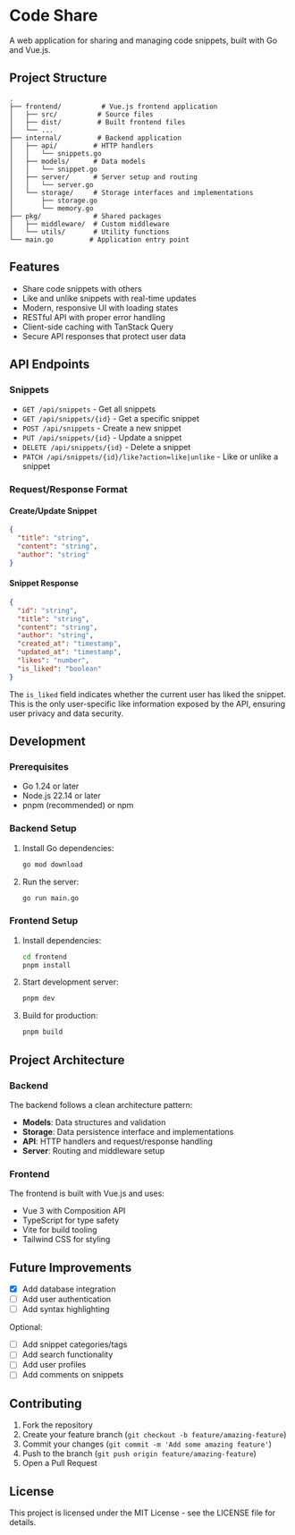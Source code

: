 # Code Share

A web application for sharing and managing code snippets, built with Go and Vue.js.

## Project Structure

```
.
├── frontend/          # Vue.js frontend application
│   ├── src/          # Source files
│   ├── dist/         # Built frontend files
│   └── ...
├── internal/         # Backend application
│   ├── api/         # HTTP handlers
│   │   └── snippets.go
│   ├── models/      # Data models
│   │   └── snippet.go
│   ├── server/      # Server setup and routing
│   │   └── server.go
│   └── storage/     # Storage interfaces and implementations
│       ├── storage.go
│       └── memory.go
├── pkg/             # Shared packages
│   ├── middleware/  # Custom middleware
│   └── utils/       # Utility functions
└── main.go         # Application entry point
```

## Features

- Share code snippets with others
- Like and unlike snippets with real-time updates
- Modern, responsive UI with loading states
- RESTful API with proper error handling
- Client-side caching with TanStack Query
- Secure API responses that protect user data

## API Endpoints

### Snippets

- `GET /api/snippets` - Get all snippets
- `GET /api/snippets/{id}` - Get a specific snippet
- `POST /api/snippets` - Create a new snippet
- `PUT /api/snippets/{id}` - Update a snippet
- `DELETE /api/snippets/{id}` - Delete a snippet
- `PATCH /api/snippets/{id}/like?action=like|unlike` - Like or unlike a snippet

### Request/Response Format

#### Create/Update Snippet

```json
{
  "title": "string",
  "content": "string",
  "author": "string"
}
```

#### Snippet Response

```json
{
  "id": "string",
  "title": "string",
  "content": "string",
  "author": "string",
  "created_at": "timestamp",
  "updated_at": "timestamp",
  "likes": "number",
  "is_liked": "boolean"
}
```

The `is_liked` field indicates whether the current user has liked the snippet. This is the only user-specific like information exposed by the API, ensuring user privacy and data security.

## Development

### Prerequisites

- Go 1.24 or later
- Node.js 22.14 or later
- pnpm (recommended) or npm

### Backend Setup

1. Install Go dependencies:

   ```bash
   go mod download
   ```

2. Run the server:
   ```bash
   go run main.go
   ```

### Frontend Setup

1. Install dependencies:

   ```bash
   cd frontend
   pnpm install
   ```

2. Start development server:

   ```bash
   pnpm dev
   ```

3. Build for production:
   ```bash
   pnpm build
   ```

## Project Architecture

### Backend

The backend follows a clean architecture pattern:

- **Models**: Data structures and validation
- **Storage**: Data persistence interface and implementations
- **API**: HTTP handlers and request/response handling
- **Server**: Routing and middleware setup

### Frontend

The frontend is built with Vue.js and uses:

- Vue 3 with Composition API
- TypeScript for type safety
- Vite for build tooling
- Tailwind CSS for styling

## Future Improvements

- [x] Add database integration
- [ ] Add user authentication
- [ ] Add syntax highlighting

Optional:

- [ ] Add snippet categories/tags
- [ ] Add search functionality
- [ ] Add user profiles
- [ ] Add comments on snippets

## Contributing

1. Fork the repository
2. Create your feature branch (`git checkout -b feature/amazing-feature`)
3. Commit your changes (`git commit -m 'Add some amazing feature'`)
4. Push to the branch (`git push origin feature/amazing-feature`)
5. Open a Pull Request

## License

This project is licensed under the MIT License - see the LICENSE file for details.
